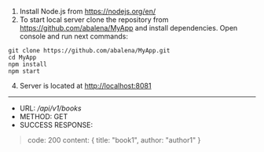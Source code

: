 
1. Install Node.js from <https://nodejs.org/en/>
2. To start local server clone the repository from <https://github.com/abalena/MyApp> and install dependencies.
Open console and run next commands: 
```
git clone https://github.com/abalena/MyApp.git
cd MyApp
npm install
npm start
```
4. Server is located at <http://localhost:8081>
***

- URL: */api/v1/books*
- METHOD: GET
- SUCCESS RESPONSE:
>  code: 200
>  content: {
>    title: "book1",
>    author: "author1"
>  }
